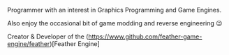 Programmer with an interest in Graphics Programming and Game Engines. 

Also enjoy the occasional bit of game modding and reverse engineering 😉

Creator & Developer of the (https://www.github.com/feather-game-engine/feather)[Feather Engine]
